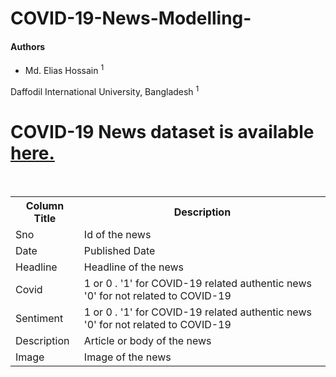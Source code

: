 # COVID-19-News-Modelling-

<h4> Authors</h4>
<ul>
<li> Md. Elias Hossain <sup>1</sup></li>

</ul>
Daffodil International University, Bangladesh <sup>1</sup> <br>

# COVID-19 News dataset is available <a href="https://www.kaggle.com/hkapoor/covid19-india-news-headlines-for-nlp">here.</a>

<table>
<tr>
<th>Column Title</th><th>Description</th>
</tr>
<tr>
<td>Sno	</td><td>Id of the news</td> <br>
</tr>
<tr>
<td>Date</td><td>Published Date</td>
</tr> 
  <tr>
<td>Headline</td><td>Headline of the news</td>
</tr>
   <tr>
<td>Covid</td><td>1 or 0 . '1' for COVID-19 related authentic news '0' for not related to COVID-19</td>
</tr>
    <tr>
<td>Sentiment</td><td>1 or 0 . '1' for COVID-19 related authentic news '0' for not related to COVID-19</td>
</tr>
   <tr>
<td>Description</td><td>Article or body of the news</td>
</tr>
<tr>
<td>Image	</td><td>Image of the news</td>
</tr>
</table>
